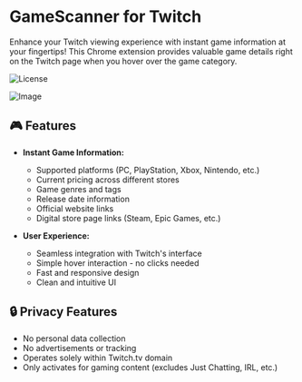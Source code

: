 # GameScanner for Twitch

Enhance your Twitch viewing experience with instant game information at your fingertips! This Chrome extension provides valuable game details right on the Twitch page when you hover over the game category.

![License](https://img.shields.io/badge/license-MIT-blue.svg)

![Image](https://github.com/user-attachments/assets/e9e65547-57e3-4729-8092-e68410ee8bf6)

## 🎮 Features

- **Instant Game Information:**
  - Supported platforms (PC, PlayStation, Xbox, Nintendo, etc.)
  - Current pricing across different stores
  - Game genres and tags
  - Release date information
  - Official website links
  - Digital store page links (Steam, Epic Games, etc.)

- **User Experience:**
  - Seamless integration with Twitch's interface
  - Simple hover interaction - no clicks needed
  - Fast and responsive design
  - Clean and intuitive UI

## 🔒 Privacy Features

- No personal data collection
- No advertisements or tracking
- Operates solely within Twitch.tv domain
- Only activates for gaming content (excludes Just Chatting, IRL, etc.)
